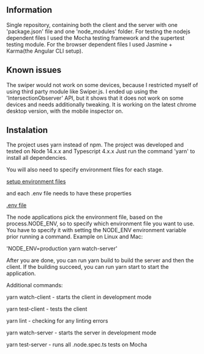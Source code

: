 ## Information ##
Single repository, containing both the client and the server with one 'package.json' file and one 'node_modules' folder.
For testing the nodejs dependent files I used the Mocha testing framework and the supertest testing module. For the browser dependent files I used Jasmine + Karma(the Angular CLI setup).

## Known issues #
The swiper would not work on some devices, because I restricted myself of using third party module like Swiper.js. I ended up using the 'IntersectionObserver' API, but it shows that it does not work on some devices and needs additionally tweaking. It is working on the latest chrome desktop version, with the mobile inspector on.

## Instalation ##
The project uses yarn instead of npm.
The project was developed and tested on Node 14.x.x and Typescript 4.x.x
Just run the command 'yarn' to install all dependencies.

You will also need to specify environment files for each stage.

[setup environment files](https://i.imgur.com/4d5wEVQ.png)

and each .env file needs to have these properties

[.env file](https://i.imgur.com/qexN0ax.png)

The node applications pick the environment file, based on the process.NODE_ENV, so to specify which environment file you want to use.
You have to specify it with setting the NODE_ENV environment variable prior running a command. Example on Linux and Mac:

'NODE_ENV=production yarn watch-server'

After you are done, you can run yarn build to build the server and then the client.
If the building succeed, you can run yarn start to start the application.

Additional commands:

 yarn watch-client  - starts the client in development mode

 yarn test-client  - tests the client

 yarn lint  - checking for any linting errors

 yarn watch-server  - starts the server in development mode

 yarn test-server  - runs all .node.spec.ts tests on Mocha

